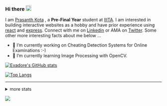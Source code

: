### Hi there <img src="https://media.giphy.com/media/hvRJCLFzcasrR4ia7z/giphy.gif" width="18">

I am [Prasanth Kota](https://github.com/Evadore) , a **Pre-Final Year** student at [IIITA](https://iiita.ac.in/). I am interested in building interactive websites as a hobby and have prior experience using [react](https://github.com/Evadore/MarsCamp) and [express](https://github.com/Evadore/TemperaturA). Connect with me on [Linkedin](https://www.linkedin.com/in/prasanthkota08/) or AMA on [Twitter](https://twitter.com/PK0TA). Some other more interesting facts about me below ...

- 🔭 I’m currently working on Cheating Detection Systems for Online Examinations :-)
- 🌱 I’m currently learning Image Processing with OpenCV.

[![Evadore's GitHub stats](https://github-readme-stats.vercel.app/api?username=Evadore&show_icons=true)](https://github.com/Evadore)

[![Top Langs](https://github-readme-stats.vercel.app/api/top-langs/?username=Evadore&langs_count=8&layout=compact)](https://github.com/Evadore)

<hr>

<details>
<summary>more stats</summary>

<!--START_SECTION:waka-->
![Profile Views](http://img.shields.io/badge/Profile%20Views-0-blue)

**I'm a Night 🦉** 

```text
🌞 Morning    4 commits      █░░░░░░░░░░░░░░░░░░░░░░░░   4.17% 
🌆 Daytime    20 commits     █████░░░░░░░░░░░░░░░░░░░░   20.83% 
🌃 Evening    57 commits     ██████████████░░░░░░░░░░░   59.38% 
🌙 Night      15 commits     ████░░░░░░░░░░░░░░░░░░░░░   15.62%

```
📅 **I'm Most Productive on Thursday** 

```text
Monday       15 commits     ████░░░░░░░░░░░░░░░░░░░░░   15.62% 
Tuesday      21 commits     █████░░░░░░░░░░░░░░░░░░░░   21.88% 
Wednesday    15 commits     ████░░░░░░░░░░░░░░░░░░░░░   15.62% 
Thursday     24 commits     ██████░░░░░░░░░░░░░░░░░░░   25.0% 
Friday       5 commits      █░░░░░░░░░░░░░░░░░░░░░░░░   5.21% 
Saturday     7 commits      █░░░░░░░░░░░░░░░░░░░░░░░░   7.29% 
Sunday       9 commits      ██░░░░░░░░░░░░░░░░░░░░░░░   9.38%

```


📊 **This Week I Spent My Time On** 

```text
💬 Programming Languages: 
C++                      5 hrs 19 mins       ████████████████░░░░░░░░░   66.87% 
Markdown                 1 hr 21 mins        ████░░░░░░░░░░░░░░░░░░░░░   16.96% 
Text                     1 hr 3 mins         ███░░░░░░░░░░░░░░░░░░░░░░   13.24% 
Python                   9 mins              ░░░░░░░░░░░░░░░░░░░░░░░░░   2.0% 
Git Config               4 mins              ░░░░░░░░░░░░░░░░░░░░░░░░░   0.84%

🔥 Editors: 
VS Code                  7 hrs 57 mins       █████████████████████████   100.0%

🐱‍💻 Projects: 
Codeforces               3 hrs 23 mins       ██████████░░░░░░░░░░░░░░░   42.62% 
Codechef                 2 hrs 11 mins       ██████░░░░░░░░░░░░░░░░░░░   27.43% 
AI lab                   1 hr 19 mins        ████░░░░░░░░░░░░░░░░░░░░░   16.64% 
Network-Security-Lab     1 hr                ███░░░░░░░░░░░░░░░░░░░░░░   12.74% 
Automated-Proctoring     2 mins              ░░░░░░░░░░░░░░░░░░░░░░░░░   0.57%

💻 Operating System: 
Linux                    7 hrs 57 mins       █████████████████████████   100.0%

```

**I Mostly Code in JavaScript** 

```text
JavaScript               2 repos             ██████░░░░░░░░░░░░░░░░░░░   25.0% 
C++                      1 repo              ███░░░░░░░░░░░░░░░░░░░░░░   12.5% 
Java                     1 repo              ███░░░░░░░░░░░░░░░░░░░░░░   12.5% 
EJS                      1 repo              ███░░░░░░░░░░░░░░░░░░░░░░   12.5% 
Jupyter Notebook         1 repo              ███░░░░░░░░░░░░░░░░░░░░░░   12.5%

```



 Last Updated on 30/10/2021
<!--END_SECTION:waka-->

</details>

![](https://komarev.com/ghpvc/?username=Evadore)

<!--
**Evadore/Evadore** is a ✨ _special_ ✨ repository because its `README.md` (this file) appears on your GitHub profile.

Here are some ideas to get you started:

- 🔭 I’m currently working on ...
- 🌱 I’m currently learning ...
- 👯 I’m looking to collaborate on ...
- 🤔 I’m looking for help with ...
- 💬 Ask me about ...
- 📫 How to reach me: ...
- 😄 Pronouns: ...
- ⚡ Fun fact: ...
-->
